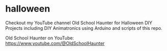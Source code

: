# halloween

Checkout my YouTube channel Old School Haunter for Halloween DIY Projects including DIY Animatronics using Arduino and scripts of this repo.

Old School Haunter on YouTube: https://www.youtube.com/@OldSchoolHaunter
